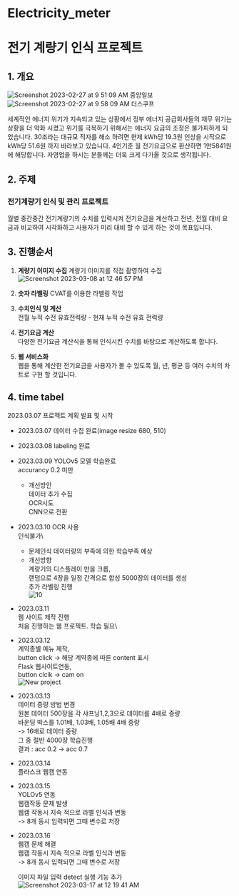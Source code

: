 # Electricity_meter
# 전기 계량기 인식 프로젝트

## 1. 개요
![Screenshot 2023-02-27 at 9 51 09 AM](https://user-images.githubusercontent.com/107936957/223613984-9705a61e-3c30-44b7-bfb9-b4efbccaa7bb.png)
중앙일보
![Screenshot 2023-02-27 at 9 58 09 AM](https://user-images.githubusercontent.com/107936957/223613995-a0558bab-d5b7-45c1-a54e-c8b4610b53df.png)
더스쿠프

세계적인 에너지 위기가 지속되고 있는 상황에서 정부 에너지 공급회사들의 재무 위기는 상황을 더 악화 시켰고 위기를 극복하기 위해서는 에너지 요금의 조정은 불가피하게 되었습니다.
30조라는 대규모 적자를 해소 하려면 현제 kWh당 19.3원 인상을 시작으로 kWh당 51.6원 까지 바라보고 있습니다. 4인기준 월 전기요금으로 환산하면 1만5841원에 해당합니다.
자영업을 하시는 분들께는 더욱 크게 다가올 것으로 생각됩니다.

## 2. 주제
### 전기계량기 인식 및 관리 프로젝트
월별 중간중간 전기계량기의 수치를 입력시켜 전기요금을 계산하고 전년, 전월 대비 요금과 비교하여 
시각화하고 사용자가 미리 대비 할 수 있게 하는 것이 목표입니다.

## 3. 진행순서
1. **계량기 이미지 수집**
    계량기 이미지를 직접 촬영하여 수집
    ![Screenshot 2023-03-08 at 12 46 57 PM](https://user-images.githubusercontent.com/107936957/223614623-a335806c-654d-4230-b18c-dfddfc4f7cf9.png)

2. **숫자 라벨링**
    CVAT를 이용한 라벨링 작업
    
3. **수치인식 및 계산**  
    전월 누적 수전 유효전력량 - 현재 누적 수전 유효 전력량
    
4. **전기요금 계산**    
    다양한 전기요금 계산식을 통해 인식시킨 수치를 바탕으로 계산하도록 합니다.
    
5. **웹 서비스화**\
    웹을 통해 계산한 전기요금을 사용자가 볼 수 있도록 월, 년, 평균 등 여러 수치의 차트로 구현 할 것입니다.
    
    
## 4. time tabel   
2023.03.07 프로젝트 계획 발표 및 시작

- 2023.03.07 데이터 수집 완료(image resize 680, 510)
- 2023.03.08 labeling 완료

- 2023.03.09 YOLOv5 모델 학습완료\
    accurancy 0.2 미만
    - 개선방안\
        데이터 추가 수집\
        OCR시도\
        CNN으로 전환
        
- 2023.03.10 OCR 사용\
    인식불가\
    - 문제인식
        데이터량의 부족에 의한 학습부족 예상
    - 개선방향\
        계량기의 디스플레이 만을 크롭,\
        랜덤으로 4장을 일정 간격으로 합성 5000장의 데이터를 생성\
        추가 라벨링 진행\
        ![10](https://user-images.githubusercontent.com/107936957/224549810-df8dedce-8add-4256-8a18-7c1cb9563f59.png)

- 2023.03.11\
    웹 사이트 제작 진행\
    처음 진행하는 웹 프로젝트. 학습 필요\
 
- 2023.03.12\
    계약종별 메뉴 제작,\
    button click -> 해당 계약종에 따른 content 표시\
    Flask 웹사이트연동,\
    button clcik -> cam on\
    ![New project](https://user-images.githubusercontent.com/107936957/224550603-d049271b-94cb-446a-ac05-67d4f4d6b3be.gif)
- 2023.03.13\
    데이터 증량 방법 변경\
        원본 데이터 500장을 각 샤프닝1,2,3으로 데이터를 4배로 증량\
        바운딩 박스를 1.01배, 1.03배, 1.05배 4배 증량\
        -> 16배로 데이터 증량\
        그 중 절반 4000장 학습진행\
        결과 : acc 0.2 -> acc 0.7
        
- 2023.03.14\
    플라스크 웹캠 연동
    
- 2023.03.15\
    YOLOv5 연동\
    웹캠작동 문제 발생\
        웹캠 작동시 지속 적으로 라벨 인식과 변동\
        -> 8개 동시 입력되면 그때 변수로 저장
    
- 2023.03.16\
    웹캠 문제 해결\
        웹캠 작동시 지속 적으로 라벨 인식과 변동\
        -> 8개 동시 입력되면 그때 변수로 저장

    이미지 파일 입력 detect 실행 기능 추가\
![Screenshot 2023-03-17 at 12 19 41 AM](https://user-images.githubusercontent.com/107936957/225666417-2df755d3-de55-4566-8a86-2974fa01be36.png)

    
    
